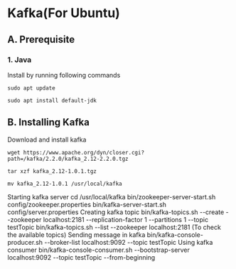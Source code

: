 # Kafka(For Ubuntu)

## A. Prerequisite
### 1. Java
Install by running following commands
```
sudo apt update
```
```
sudo apt install default-jdk
```
## B. Installing Kafka
Download and install kafka
```
wget https://www.apache.org/dyn/closer.cgi?path=/kafka/2.2.0/kafka_2.12-2.2.0.tgz 
```
```
tar xzf kafka_2.12-1.0.1.tgz
```
```
mv kafka_2.12-1.0.1 /usr/local/kafka
```
Starting kafka server
cd /usr/local/kafka
bin/zookeeper-server-start.sh config/zookeeper.properties
bin/kafka-server-start.sh config/server.properties
Creating kafka topic
bin/kafka-topics.sh --create --zookeeper localhost:2181 --replication-factor 1 --partitions 1 --topic testTopic
bin/kafka-topics.sh --list --zookeeper localhost:2181 (To check the available topics)
Sending message in kafka
bin/kafka-console-producer.sh --broker-list localhost:9092 --topic testTopic
Using kafka consumer
bin/kafka-console-consumer.sh --bootstrap-server localhost:9092 --topic testTopic --from-beginning

